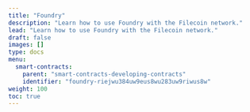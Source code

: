 ```yaml
---
title: "Foundry"
description: "Learn how to use Foundry with the Filecoin network."
lead: "Learn how to use Foundry with the Filecoin network."
draft: false
images: []
type: docs
menu:
  smart-contracts:
    parent: "smart-contracts-developing-contracts"
    identifier: "foundry-riejwu384uw9eus8wu283uw9riwus8w"
weight: 100
toc: true
---
```


